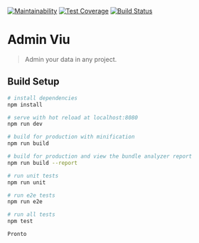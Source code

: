 [![Maintainability](https://api.codeclimate.com/v1/badges/3d74b3aa1db1375c1467/maintainability)](https://codeclimate.com/github/amadeu01/adminviu/maintainability)
[![Test Coverage](https://api.codeclimate.com/v1/badges/3d74b3aa1db1375c1467/test_coverage)](https://codeclimate.com/github/amadeu01/adminviu/test_coverage)
[![Build Status](https://travis-ci.org/amadeu01/adminviu.svg?branch=master)](https://travis-ci.org/amadeu01/adminviu)
# Admin Viu

> Admin your data in any project.

## Build Setup

``` bash
# install dependencies
npm install

# serve with hot reload at localhost:8080
npm run dev

# build for production with minification
npm run build

# build for production and view the bundle analyzer report
npm run build --report

# run unit tests
npm run unit

# run e2e tests
npm run e2e

# run all tests
npm test
```


`Pronto`
